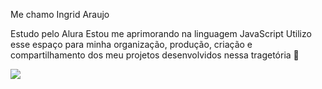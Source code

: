 Me chamo Ingrid Araujo

Estudo pelo Alura
Estou me aprimorando na linguagem JavaScript
Utilizo esse espaço para minha organização, produção, criação e compartilhamento dos meu projetos desenvolvidos nessa tragetória 👋

![](![WAY3](https://github.com/Indiesz/Indiesz/assets/168544585/6705d018-5bf6-4a9b-92e7-0521f7ef1961)
)

